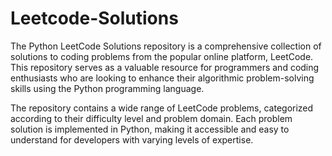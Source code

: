 # Leetcode-Solutions

The Python LeetCode Solutions repository is a comprehensive collection of solutions to coding problems from the popular online platform, LeetCode. This repository serves as a valuable resource for programmers and coding enthusiasts who are looking to enhance their algorithmic problem-solving skills using the Python programming language.

The repository contains a wide range of LeetCode problems, categorized according to their difficulty level and problem domain. Each problem solution is implemented in Python, making it accessible and easy to understand for developers with varying levels of expertise.
